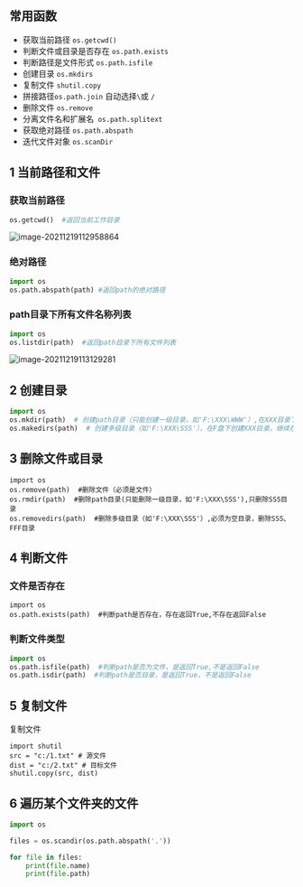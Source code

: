 ## 常用函数

- 获取当前路径 `os.getcwd()`
- 判断文件或目录是否存在 `os.path.exists`
- 判断路径是文件形式 `os.path.isfile`
- 创建目录 `os.mkdirs`
- 复制文件 `shutil.copy`
- 拼接路径` os.path.join ` 自动选择` \ `或 `/`
- 删除文件 `os.remove`
- 分离文件名和扩展名` os.path.splitext`
- 获取绝对路径 `os.path.abspath`
- 迭代文件对象 `os.scanDir`




## 1 当前路径和文件


### 获取当前路径
```python
os.getcwd()  #返回当前工作目录
```

![image-20211219112958864](https://markdown-1301532546.cos.ap-guangzhou.myqcloud.com/markdown/20211219121921.png)

### 绝对路径
```python
import os
os.path.abspath(path) #返回path的绝对路径
```


### path目录下所有文件名称列表
```python
import os
os.listdir(path)  #返回path目录下所有文件列表
```

![image-20211219113129281](https://markdown-1301532546.cos.ap-guangzhou.myqcloud.com/markdown/20211219121923.png)

## 2 创建目录

```python
import os
os.mkdir(path)  # 创建path目录（只能创建一级目录，如'F:\XXX\WWW'）,在XXX目录下创建WWW目录
os.makedirs(path)  # 创建多级目录（如'F:\XXX\SSS'），在F盘下创建XXX目录，继续在XXX目录下创建SSS目录
```



## 3 删除文件或目录

```
import os
os.remove(path)  #删除文件（必须是文件）
os.rmdir(path)  #删除path目录(只能删除一级目录，如'F:\XXX\SSS'),只删除SSS目录
os.removedirs(path)  #删除多级目录（如'F:\XXX\SSS'）,必须为空目录，删除SSS、FFF目录
```

##  4 判断文件

### 文件是否存在
```
import os
os.path.exists(path)  #判断path是否存在，存在返回True,不存在返回False
```
### 判断文件类型
```python
import os
os.path.isfile(path)  #判断path是否为文件，是返回True,不是返回False
os.path.isdir(path)  #判断path是否目录，是返回True，不是返回False
```

## 5 复制文件

复制文件 

```
import shutil
src = "c:/1.txt" # 源文件
dist = "c:/2.txt" # 目标文件
shutil.copy(src, dist)  
```

## 6 遍历某个文件夹的文件

```python
import os

files = os.scandir(os.path.abspath('.'))

for file in files:
	print(file.name)
	print(file.path)
	
```

